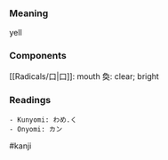 ### Meaning

yell

### Components

[[Radicals/口|口]]: mouth 奐: clear; bright

### Readings

```
- Kunyomi: わめ.く
- Onyomi: カン
```

#kanji